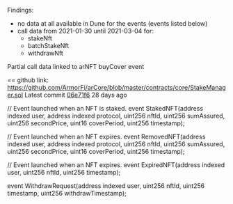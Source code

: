 Findings:
- no data at all available in Dune for the events (events listed below)
- call data from 2021-01-30 until 2021-03-04 for:
	-  stakeNft
	-  batchStakeNft
	-  withdrawNft

Partial call data linked to arNFT buyCover event

== 
github link:
https://github.com/ArmorFi/arCore/blob/master/contracts/core/StakeManager.sol 
Latest commit [06e71f6](https://github.com/ArmorFi/arCore/commit/06e71f6b0f4a9ae4196cfaa695fe51598dca68dd) 28 days ago

// Event launched when an NFT is staked.
event StakedNFT(address indexed user, address indexed protocol, uint256 nftId, uint256 sumAssured, uint256 secondPrice, uint16 coverPeriod, uint256 timestamp);

// Event launched when an NFT expires.
event RemovedNFT(address indexed user, address indexed protocol, uint256 nftId, uint256 sumAssured, uint256 secondPrice, uint16 coverPeriod, uint256 timestamp);

// Event launched when an NFT expires.
event ExpiredNFT(address indexed user, uint256 nftId, uint256 timestamp);

event WithdrawRequest(address indexed user, uint256 nftId, uint256 timestamp, uint256 withdrawTimestamp);